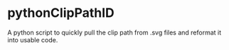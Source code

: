 # pythonClipPathID
A python script to quickly pull the clip path from .svg files and reformat it into usable code.

